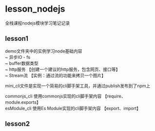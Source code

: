 # lesson_nodejs
全栈课程nodejs模块学习笔记记录

## lesson1
demo文件夹中的实例学习node基础内容  
~ 异步IO - fs  
~ buffer数据类型  
~ http服务 【创建一个建议的http服务，包含网页、接口等】  
~ Stream流  【实例：通过流的功能来拷贝一个图片】  
  
mini_cli文件是实现一个简易的cli脚手架工具，并通过publish发布到了npm上  
  
commonjs_cli    使用commonjs实现的cli脚手架内容   【require、module.exports】  
esModule_cli     使用Es Module实现的cli脚手架内容    【export、import】  

## lesson2
